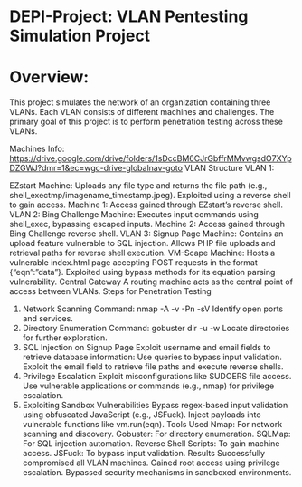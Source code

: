 # DEPI-Project: VLAN Pentesting Simulation Project 
# Overview:
This project simulates the network of an organization containing three VLANs. Each VLAN consists of different machines and challenges. The primary goal of this project is to perform penetration testing across these VLANs.

Machines Info:
https://drive.google.com/drive/folders/1sDccBM6CJrGbffrMMvwgsdO7XYpDZGWJ?dmr=1&ec=wgc-drive-globalnav-goto
VLAN Structure
VLAN 1:

EZstart Machine:
Uploads any file type and returns the file path (e.g., shell_exectmp/imagename_timestamp.jpeg).
Exploited using a reverse shell to gain access.
Machine 1:
Access gained through EZstart’s reverse shell.
VLAN 2:
Bing Challenge Machine:
Executes input commands using shell_exec, bypassing escaped inputs.
Machine 2:
Access gained through Bing Challenge reverse shell.
VLAN 3:
Signup Page Machine:
Contains an upload feature vulnerable to SQL injection.
Allows PHP file uploads and retrieval paths for reverse shell execution.
VM-Scape Machine:
Hosts a vulnerable index.html page accepting POST requests in the format {“eqn”:”data”}.
Exploited using bypass methods for its equation parsing vulnerability.
Central Gateway
A routing machine acts as the central point of access between VLANs.
Steps for Penetration Testing
1. Network Scanning
Command: nmap -A -v -Pn -sV <target-ip>
Identify open ports and services.
2. Directory Enumeration
Command: gobuster dir -u <target-url> -w <wordlist>
Locate directories for further exploration.
3. SQL Injection on Signup Page
Exploit username and email fields to retrieve database information:
Use queries to bypass input validation.
Exploit the email field to retrieve file paths and execute reverse shells.
4. Privilege Escalation
Exploit misconfigurations like SUDOERS file access.
Use vulnerable applications or commands (e.g., nmap) for privilege escalation.
5. Exploiting Sandbox Vulnerabilities
Bypass regex-based input validation using obfuscated JavaScript (e.g., JSFuck).
Inject payloads into vulnerable functions like vm.run(eqn).
Tools Used
Nmap: For network scanning and discovery.
Gobuster: For directory enumeration.
SQLMap: For SQL injection automation.
Reverse Shell Scripts: To gain machine access.
JSFuck: To bypass input validation.
Results
Successfully compromised all VLAN machines.
Gained root access using privilege escalation.
Bypassed security mechanisms in sandboxed environments.
